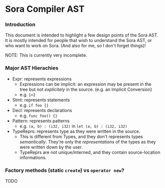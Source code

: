 # Sora Compiler AST

### Introduction

This document is intended to highlight a few design points of the Sora AST. It is mostly intended for people that wish to understand the Sora AST, or who want to work on Sora.
(And also for me, so I don't forget things)!

NOTE: This is currently very incomplete.

### Major AST Hierachies

* Expr: represents expressions
  * Expressions can be implicit: an expression may be present in the tree but not *explicitely* in the source. (e.g. an Implicit Conversion)
  * e.g. `1+2`
* Stmt: represents statements
  * e.g. `if foo {}`
* Decl: represents declarations
  * e.g. `func foo() {}`
* Pattern: represents patterns
  * e.g. `(a, b) : (i32, i32)` in `let (a, b) : (i32, i32)`
* TypeReprs: represents type as they were written in the source.
  * This is different from Types, and they don't represents types *semantically*. They're only the *representations* of the types as they were written down by the user.
  * TypeReprs are not unique/interned, and they contain source-location informations.
  
  
### Factory methods (static `create`) vs `operator new`?
TODO

